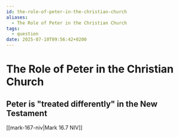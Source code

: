 ```yaml
---
id: the-role-of-peter-in-the-christian-church
aliases:
  - The Role of Peter in the Christian Church
tags:
  - question
date: 2025-07-10T09:56:42+0200
---
```


# The Role of Peter in the Christian Church
## Peter is "treated differently" in the New Testament
[[mark-167-niv|Mark 16.7 NIV]]
